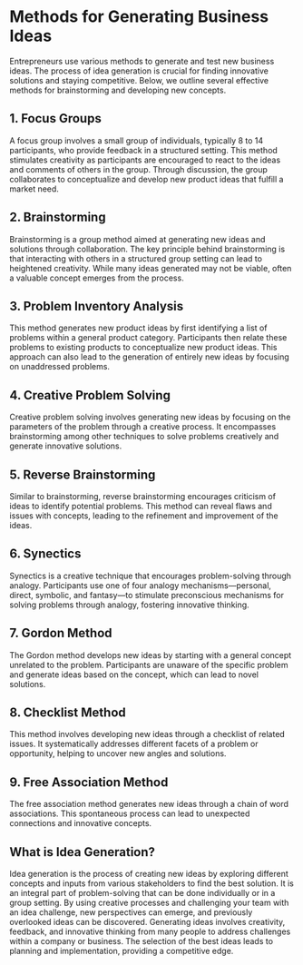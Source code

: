 # Methods for Generating Business Ideas

Entrepreneurs use various methods to generate and test new business ideas. The process of idea generation is crucial for finding innovative solutions and staying competitive. Below, we outline several effective methods for brainstorming and developing new concepts.

## 1. Focus Groups

A focus group involves a small group of individuals, typically 8 to 14 participants, who provide feedback in a structured setting. This method stimulates creativity as participants are encouraged to react to the ideas and comments of others in the group. Through discussion, the group collaborates to conceptualize and develop new product ideas that fulfill a market need.

## 2. Brainstorming

Brainstorming is a group method aimed at generating new ideas and solutions through collaboration. The key principle behind brainstorming is that interacting with others in a structured group setting can lead to heightened creativity. While many ideas generated may not be viable, often a valuable concept emerges from the process.

## 3. Problem Inventory Analysis

This method generates new product ideas by first identifying a list of problems within a general product category. Participants then relate these problems to existing products to conceptualize new product ideas. This approach can also lead to the generation of entirely new ideas by focusing on unaddressed problems.

## 4. Creative Problem Solving

Creative problem solving involves generating new ideas by focusing on the parameters of the problem through a creative process. It encompasses brainstorming among other techniques to solve problems creatively and generate innovative solutions.

## 5. Reverse Brainstorming

Similar to brainstorming, reverse brainstorming encourages criticism of ideas to identify potential problems. This method can reveal flaws and issues with concepts, leading to the refinement and improvement of the ideas.

## 6. Synectics

Synectics is a creative technique that encourages problem-solving through analogy. Participants use one of four analogy mechanisms—personal, direct, symbolic, and fantasy—to stimulate preconscious mechanisms for solving problems through analogy, fostering innovative thinking.

## 7. Gordon Method

The Gordon method develops new ideas by starting with a general concept unrelated to the problem. Participants are unaware of the specific problem and generate ideas based on the concept, which can lead to novel solutions.

## 8. Checklist Method

This method involves developing new ideas through a checklist of related issues. It systematically addresses different facets of a problem or opportunity, helping to uncover new angles and solutions.

## 9. Free Association Method

The free association method generates new ideas through a chain of word associations. This spontaneous process can lead to unexpected connections and innovative concepts.

## What is Idea Generation?

Idea generation is the process of creating new ideas by exploring different concepts and inputs from various stakeholders to find the best solution. It is an integral part of problem-solving that can be done individually or in a group setting. By using creative processes and challenging your team with an idea challenge, new perspectives can emerge, and previously overlooked ideas can be discovered. Generating ideas involves creativity, feedback, and innovative thinking from many people to address challenges within a company or business. The selection of the best ideas leads to planning and implementation, providing a competitive edge.
